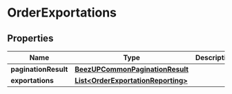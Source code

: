 
# OrderExportations

## Properties
Name | Type | Description | Notes
------------ | ------------- | ------------- | -------------
**paginationResult** | [**BeezUPCommonPaginationResult**](BeezUPCommonPaginationResult.md) |  | 
**exportations** | [**List&lt;OrderExportationReporting&gt;**](OrderExportationReporting.md) |  | 



